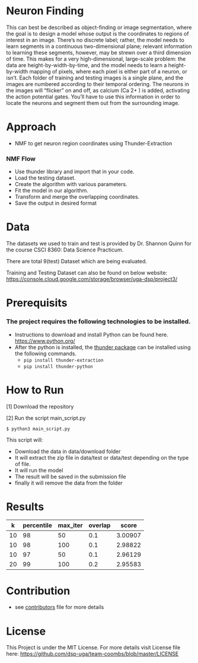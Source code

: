 # Neuron Finding
This can best be described as object-finding or image segmentation, where the goal is to design a model whose output is the coordinates to regions of interest in an image. There’s no discrete label; rather, the model needs to learn segments in a continuous two-dimensional plane; relevant information to learning these segments, however, may be strewn over a third dimension of time. This makes for a very high-dimensional, large-scale problem: the data are height-by-width-by-time, and the model needs to learn a height-by-width mapping of pixels, where each pixel is either part of a neuron, or isn’t. Each folder of training and testing images is a single plane, and the images are numbered according to their temporal ordering. The neurons in the images will “flicker” on and off, as calcium (Ca 2+ ) is added, activating the action potential gates. You’ll have to use this information in order to locate the neurons and segment them out from the surrounding image.

# Approach

* NMF to get neuron region coordinates using Thunder-Extraction

### NMF Flow
* Use thunder library and import that in your code.
* Load the testing dataset.
* Create the algorithm with various parameters.
* Fit the model in our algorithm.
* Transform and merge the overlapping coordinates.
* Save the output in desired format

# Data
The datasets we used to train and test is provided by Dr. Shannon Quinn for the course CSCI 8360: Data Science Practicum.

There are total 9(test) Dataset which are being evaluated.

Training and Testing Dataset can also be found on below website: https://console.cloud.google.com/storage/browser/uga-dsp/project3/

# Prerequisits

### The project requires the following technologies to be installed.

* Instructions to download and install Python can be found here. https://www.python.org/
* After the python is installed, the [thunder package](https://github.com/thunder-project/thunder) can be installed using the following commands.
    * `pip install thunder-extraction`
    * `pip install thunder-python`

# How to Run
[1] Download the repository 
 
[2] Run the script main_script.py

`$ python3 main_script.py `

This script will:

* Download the data in data/download folder
* It will extract the zip file in data/test or data/test depending on the type of file.
* It will run the model
* The result will be saved in the submission file
* finally it will remove the data from the folder

# Results

| k  | percentile | max_iter | overlap | score   |
|----|------------|----------|---------|---------|
| 10 | 98         | 50       | 0.1     | 3.00907 |
| 10 | 98         | 100      | 0.1     | 2.98822 |
| 10 | 97         | 50       | 0.1     | 2.96129 |
| 20 | 99         | 100      | 0.2     | 2.95583 |


# Contribution
* see [contributors](https://github.com/dsp-uga/team-coombs/blob/master/CONTRIBUTORS.md) file for more details

# License
This Project is under the MIT License. For more details visit License file here: https://github.com/dsp-uga/team-coombs/blob/master/LICENSE
